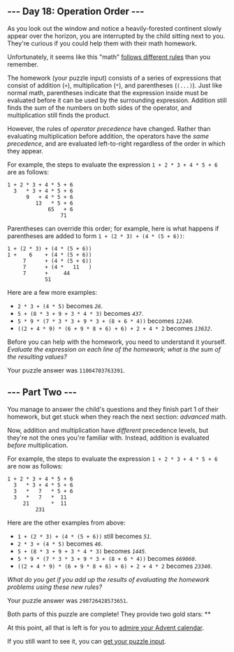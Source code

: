 ## \--- Day 18: Operation Order ---

As you look out the window and notice a heavily-forested continent slowly appear over the horizon, you are interrupted by the child sitting next to you. They're curious if you could help them with their math homework.

Unfortunately, it seems like this "math" [follows different rules](https://www.youtube.com/watch?v=3QtRK7Y2pPU&t=15) than you remember.

The homework (your puzzle input) consists of a series of expressions that consist of addition (`+`), multiplication (`*`), and parentheses (`(...)`). Just like normal math, parentheses indicate that the expression inside must be evaluated before it can be used by the surrounding expression. Addition still finds the sum of the numbers on both sides of the operator, and multiplication still finds the product.

However, the rules of _operator precedence_ have changed. Rather than evaluating multiplication before addition, the operators have the _same precedence_, and are evaluated left-to-right regardless of the order in which they appear.

For example, the steps to evaluate the expression `1 + 2 * 3 + 4 * 5 + 6` are as follows:

```
1 + 2 * 3 + 4 * 5 + 6
  3   * 3 + 4 * 5 + 6
      9   + 4 * 5 + 6
         13   * 5 + 6
             65   + 6
                 71
```

Parentheses can override this order; for example, here is what happens if parentheses are added to form `1 + (2 * 3) + (4 * (5 + 6))`:

```
1 + (2 * 3) + (4 * (5 + 6))
1 +    6    + (4 * (5 + 6))
     7      + (4 * (5 + 6))
     7      + (4 *   11   )
     7      +     44
            51
```

Here are a few more examples:

- `2 * 3 + (4 * 5)` becomes _`26`_.
- `5 + (8 * 3 + 9 + 3 * 4 * 3)` becomes _`437`_.
- `5 * 9 * (7 * 3 * 3 + 9 * 3 + (8 + 6 * 4))` becomes _`12240`_.
- `((2 + 4 * 9) * (6 + 9 * 8 + 6) + 6) + 2 + 4 * 2` becomes _`13632`_.

Before you can help with the homework, you need to understand it yourself. _Evaluate the expression on each line of the homework; what is the sum of the resulting values?_

Your puzzle answer was `11004703763391`.

## \--- Part Two ---

You manage to answer the child's questions and they finish part 1 of their homework, but get stuck when they reach the next section: _advanced_ math.

Now, addition and multiplication have _different_ precedence levels, but they're not the ones you're familiar with. Instead, addition is evaluated _before_ multiplication.

For example, the steps to evaluate the expression `1 + 2 * 3 + 4 * 5 + 6` are now as follows:

```
1 + 2 * 3 + 4 * 5 + 6
  3   * 3 + 4 * 5 + 6
  3   *   7   * 5 + 6
  3   *   7   *  11
     21       *  11
         231
```

Here are the other examples from above:

- `1 + (2 * 3) + (4 * (5 + 6))` still becomes _`51`_.
- `2 * 3 + (4 * 5)` becomes _`46`_.
- `5 + (8 * 3 + 9 + 3 * 4 * 3)` becomes _`1445`_.
- `5 * 9 * (7 * 3 * 3 + 9 * 3 + (8 + 6 * 4))` becomes _`669060`_.
- `((2 + 4 * 9) * (6 + 9 * 8 + 6) + 6) + 2 + 4 * 2` becomes _`23340`_.

_What do you get if you add up the results of evaluating the homework problems using these new rules?_

Your puzzle answer was `290726428573651`.

Both parts of this puzzle are complete! They provide two gold stars: \*\*

At this point, all that is left is for you to [admire your Advent calendar](/2020).

If you still want to see it, you can [get your puzzle input](18/input).
